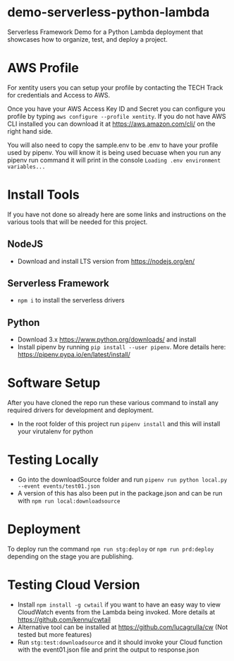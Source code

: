 # demo-serverless-python-lambda
Serverless Framework Demo for a Python Lambda deployment that showcases how to organize, test, and deploy a project.

# AWS Profile
For xentity users you can setup your profile by contacting the TECH Track for credentials and Access to AWS.

Once you have your AWS Access Key ID and Secret you can configure you profile by typing `aws configure --profile xentity`. If you do not have AWS CLI installed you can download it at https://aws.amazon.com/cli/ on the right hand side.

You will also need to copy the sample.env to be .env to have your profile used by pipenv. You will know it is being used becuase when you run any pipenv run command it will print in the console `Loading .env environment variables...`

# Install Tools
If you have not done so already here are some links and instructions on the various tools that will be needed for this project.

## NodeJS
- Download and install LTS version from https://nodejs.org/en/

## Serverless Framework
- `npm i` to install the serverless drivers
## Python
- Download 3.x https://www.python.org/downloads/ and install
- Install pipenv by running `pip install --user pipenv`. More details here: https://pipenv.pypa.io/en/latest/install/

# Software Setup

After you have cloned the repo run these various command to install any required drivers for development and deployment.

- In the root folder of this project run `pipenv install` and this will install your virutalenv for python

# Testing Locally
- Go into the downloadSource folder and run `pipenv run python local.py --event events/test01.json`
- A version of this has also been put in the package.json and can be run with `npm run local:downloadsource`
# Deployment
To deploy run the command `npm run stg:deploy` or `npm run prd:deploy` depending on the stage you are publishing.

# Testing Cloud Version
- Install `npm install -g cwtail` if you want to have an easy way to view CloudWatch events from the Lambda being invoked. More details at https://github.com/kennu/cwtail
- Alternative tool can be installed at https://github.com/lucagrulla/cw (Not tested but more features)
- Run `stg:test:downloadsource` and it should invoke your Cloud function with the event01.json file and print the output to response.json
